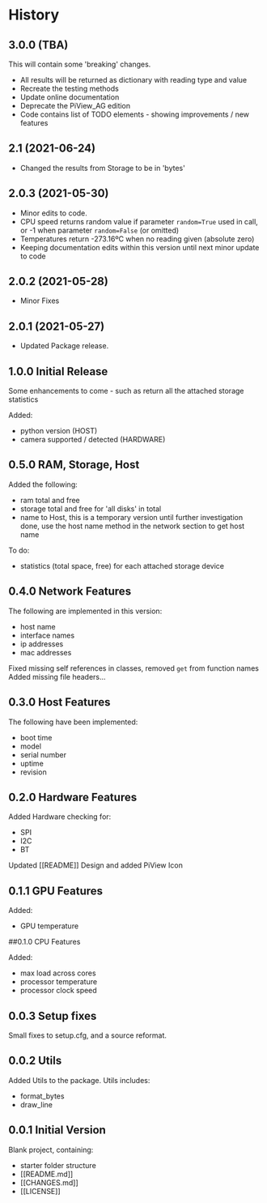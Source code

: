 # History

## 3.0.0 (TBA)

This will contain some 'breaking' changes.

* All results will be returned as dictionary with reading type and value
* Recreate the testing methods
* Update online documentation
* Deprecate the PiView_AG edition
* Code contains list of TODO elements - showing improvements / new features

## 2.1 (2021-06-24)

* Changed the results from Storage to be in 'bytes'

## 2.0.3 (2021-05-30)

* Minor edits to code.
* CPU speed returns random value if parameter `random=True` used in call, or -1 when parameter `random=False` (or omitted)
* Temperatures return -273.16ºC when no reading given (absolute zero)
* Keeping documentation edits within this version until next minor update to code

## 2.0.2 (2021-05-28)

* Minor Fixes

## 2.0.1 (2021-05-27)

* Updated Package release.


## 1.0.0 Initial Release
Some enhancements to come - such as return all the attached
storage statistics

Added:

- python version (HOST)
- camera supported / detected (HARDWARE)

## 0.5.0 RAM, Storage, Host

Added the following:

- ram total and free
- storage total and free for 'all disks' in total
- name to Host, this is a temporary version until further investigation done, use the host
  name method in the network section to get host name

To do:

- statistics (total space, free) for each attached storage device


## 0.4.0 Network Features

The following are implemented in this version:

- host name
- interface names
- ip addresses
- mac addresses

Fixed missing self references in classes, removed `get` from function names
Added missing file headers...

## 0.3.0 Host Features

The following have been implemented:

- boot time
- model
- serial number
- uptime
- revision


## 0.2.0 Hardware Features

Added Hardware checking for:

- SPI
- I2C
- BT

Updated [[README]]
Design and added PiView Icon

## 0.1.1 GPU Features

Added:

- GPU temperature

##0.1.0 CPU Features

Added:

- max load across cores
- processor temperature
- processor clock speed

## 0.0.3 Setup fixes

Small fixes to setup.cfg, and a source reformat.

## 0.0.2 Utils

Added Utils to the package. Utils includes:

- format_bytes
- draw_line

## 0.0.1 Initial Version

Blank project, containing:

- starter folder structure
- [[README.md]]
- [[CHANGES.md]]
- [[LICENSE]]
